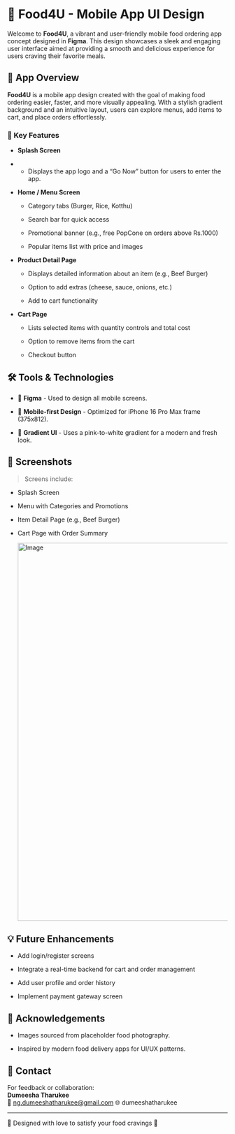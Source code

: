 # 🍔 Food4U - Mobile App UI Design

Welcome to **Food4U**, a vibrant and user-friendly mobile food ordering app concept designed in **Figma**. This design showcases a sleek and engaging user interface aimed at providing a smooth and delicious experience for users craving their favorite meals.

## 📱 App Overview

**Food4U** is a mobile app design created with the goal of making food ordering easier, faster, and more visually appealing. With a stylish gradient background and an intuitive layout, users can explore menus, add items to cart, and place orders effortlessly.

### 🎯 Key Features

- **Splash Screen**
- 
  - Displays the app logo and a “Go Now” button for users to enter the app.

- **Home / Menu Screen**
 
  - Category tabs (Burger, Rice, Kotthu)
    
  - Search bar for quick access
    
  - Promotional banner (e.g., free PopCone on orders above Rs.1000)
    
  - Popular items list with price and images
    

- **Product Detail Page**
  
  - Displays detailed information about an item (e.g., Beef Burger)

  - Option to add extras (cheese, sauce, onions, etc.)
    
  - Add to cart functionality

- **Cart Page**

  - Lists selected items with quantity controls and total cost
    
  - Option to remove items from the cart
    
  - Checkout button

## 🛠️ Tools & Technologies

- 🎨 **Figma** - Used to design all mobile screens.
  
- 📱 **Mobile-first Design** - Optimized for iPhone 16 Pro Max frame (375x812).
  
- 🌈 **Gradient UI** - Uses a pink-to-white gradient for a modern and fresh look.

## 📸 Screenshots

> Screens include:
- Splash Screen
- Menu with Categories and Promotions
- Item Detail Page (e.g., Beef Burger)
- Cart Page with Order Summary


  <img width="1919" height="865" alt="Image" src="https://github.com/user-attachments/assets/39d1656c-aec5-4e1e-b636-2c324d87c297" />




## 💡 Future Enhancements

- Add login/register screens
  
- Integrate a real-time backend for cart and order management
  
- Add user profile and order history
  
- Implement payment gateway screen

## 🙌 Acknowledgements

- Images sourced from placeholder food photography.
  
- Inspired by modern food delivery apps for UI/UX patterns.

## 🔗 Contact

For feedback or collaboration:  
**Dumeesha Tharukee**  
📧 ng.dumeeshatharukee@gmail.com
🌐 dumeeshatharukee

---

🧁 Designed with love to satisfy your food cravings 🍕



